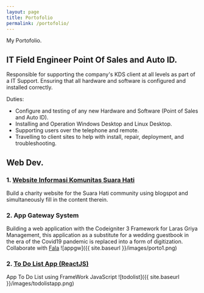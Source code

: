 ```yaml
---
layout: page
title: Portofolio
permalink: /portofolio/
---
```


My Portofolio.

## IT Field Engineer Point Of Sales and Auto ID.

Responsible for supporting the company's KDS client at all levels as part of a IT Support. Ensuring that all hardware and software is configured and installed correctly.

Duties:

- Configure and testing of any new Hardware and Software (Point of Sales and Auto ID).
- Installing and Operation Windows Desktop and Linux Desktop.
- Supporting users over the telephone and remote.
- Travelling to client sites to help with install, repair, deployment, and troubleshooting.

## Web Dev.

### 1. [Website Informasi Komunitas Suara Hati](http://suara-hati.org)

Build a charity website for the Suara Hati community using blogspot and simultaneously fill in the content therein.

### 2. App Gateway System

Building a web application with the Codeigniter 3 Framework for Laras Griya Management, this application as a substitute for a wedding guestbook in the era of the Covid19 pandemic is replaced into a form of digitization. Collaborate with [Fala](https://github.com/arullfalla)
![appgw]({{ site.baseurl }}/images/porto1.png)

### 2. [To Do List App (ReactJS)](http://olizyusuf.github.io/todolistreactjs/)

App To Do List using FrameWork JavaScript
![todolist]({{ site.baseurl }}/images/todolistapp.png)
